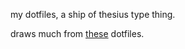 my dotfiles, a ship of thesius type thing.

draws much from [these](https://github.com/lokesh-krishna/dotfiles) dotfiles.
